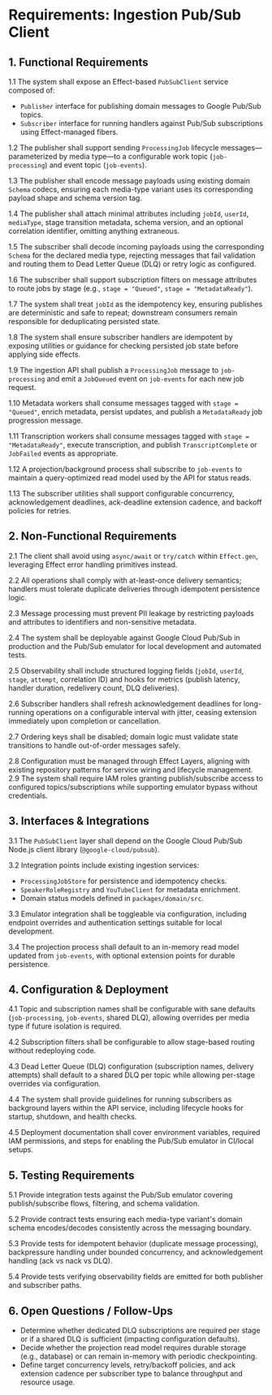 # Requirements: Ingestion Pub/Sub Client

## 1. Functional Requirements

1.1 The system shall expose an Effect-based `PubSubClient` service composed of:
- `Publisher` interface for publishing domain messages to Google Pub/Sub topics.
- `Subscriber` interface for running handlers against Pub/Sub subscriptions using Effect-managed fibers.

1.2 The publisher shall support sending `ProcessingJob` lifecycle messages—parameterized by media type—to a configurable work topic (`job-processing`) and event topic (`job-events`).

1.3 The publisher shall encode message payloads using existing domain `Schema` codecs, ensuring each media-type variant uses its corresponding payload shape and schema version tag.

1.4 The publisher shall attach minimal attributes including `jobId`, `userId`, `mediaType`, stage transition metadata, schema version, and an optional correlation identifier, omitting anything extraneous.

1.5 The subscriber shall decode incoming payloads using the corresponding `Schema` for the declared media type, rejecting messages that fail validation and routing them to Dead Letter Queue (DLQ) or retry logic as configured.

1.6 The subscriber shall support subscription filters on message attributes to route jobs by stage (e.g., `stage = "Queued"`, `stage = "MetadataReady"`).

1.7 The system shall treat `jobId` as the idempotency key, ensuring publishes are deterministic and safe to repeat; downstream consumers remain responsible for deduplicating persisted state.

1.8 The system shall ensure subscriber handlers are idempotent by exposing utilities or guidance for checking persisted job state before applying side effects.

1.9 The ingestion API shall publish a `ProcessingJob` message to `job-processing` and emit a `JobQueued` event on `job-events` for each new job request.

1.10 Metadata workers shall consume messages tagged with `stage = "Queued"`, enrich metadata, persist updates, and publish a `MetadataReady` job progression message.

1.11 Transcription workers shall consume messages tagged with `stage = "MetadataReady"`, execute transcription, and publish `TranscriptComplete` or `JobFailed` events as appropriate.

1.12 A projection/background process shall subscribe to `job-events` to maintain a query-optimized read model used by the API for status reads.

1.13 The subscriber utilities shall support configurable concurrency, acknowledgement deadlines, ack-deadline extension cadence, and backoff policies for retries.

## 2. Non-Functional Requirements

2.1 The client shall avoid using `async/await` or `try/catch` within `Effect.gen`, leveraging Effect error handling primitives instead.

2.2 All operations shall comply with at-least-once delivery semantics; handlers must tolerate duplicate deliveries through idempotent persistence logic.

2.3 Message processing must prevent PII leakage by restricting payloads and attributes to identifiers and non-sensitive metadata.

2.4 The system shall be deployable against Google Cloud Pub/Sub in production and the Pub/Sub emulator for local development and automated tests.

2.5 Observability shall include structured logging fields (`jobId`, `userId`, `stage`, `attempt`, correlation ID) and hooks for metrics (publish latency, handler duration, redelivery count, DLQ deliveries).

2.6 Subscriber handlers shall refresh acknowledgement deadlines for long-running operations on a configurable interval with jitter, ceasing extension immediately upon completion or cancellation.

2.7 Ordering keys shall be disabled; domain logic must validate state transitions to handle out-of-order messages safely.

2.8 Configuration must be managed through Effect Layers, aligning with existing repository patterns for service wiring and lifecycle management.
2.9 The system shall require IAM roles granting publish/subscribe access to configured topics/subscriptions while supporting emulator bypass without credentials.


## 3. Interfaces & Integrations

3.1 The `PubSubClient` layer shall depend on the Google Cloud Pub/Sub Node.js client library (`@google-cloud/pubsub`).

3.2 Integration points include existing ingestion services:
- `ProcessingJobStore` for persistence and idempotency checks.
- `SpeakerRoleRegistry` and `YouTubeClient` for metadata enrichment.
- Domain status models defined in `packages/domain/src`.

3.3 Emulator integration shall be toggleable via configuration, including endpoint overrides and authentication settings suitable for local development.

3.4 The projection process shall default to an in-memory read model updated from `job-events`, with optional extension points for durable persistence.

## 4. Configuration & Deployment

4.1 Topic and subscription names shall be configurable with sane defaults (`job-processing`, `job-events`, shared DLQ), allowing overrides per media type if future isolation is required.

4.2 Subscription filters shall be configurable to allow stage-based routing without redeploying code.

4.3 Dead Letter Queue (DLQ) configuration (subscription names, delivery attempts) shall default to a shared DLQ per topic while allowing per-stage overrides via configuration.

4.4 The system shall provide guidelines for running subscribers as background layers within the API service, including lifecycle hooks for startup, shutdown, and health checks.

4.5 Deployment documentation shall cover environment variables, required IAM permissions, and steps for enabling the Pub/Sub emulator in CI/local setups.

## 5. Testing Requirements

5.1 Provide integration tests against the Pub/Sub emulator covering publish/subscribe flows, filtering, and schema validation.

5.2 Provide contract tests ensuring each media-type variant's domain schema encodes/decodes consistently across the messaging boundary.

5.3 Provide tests for idempotent behavior (duplicate message processing), backpressure handling under bounded concurrency, and acknowledgement handling (ack vs nack vs DLQ).

5.4 Provide tests verifying observability fields are emitted for both publisher and subscriber paths.

## 6. Open Questions / Follow-Ups

- Determine whether dedicated DLQ subscriptions are required per stage or if a shared DLQ is sufficient (impacting configuration defaults).
- Decide whether the projection read model requires durable storage (e.g., database) or can remain in-memory with periodic checkpointing.
- Define target concurrency levels, retry/backoff policies, and ack extension cadence per subscriber type to balance throughput and resource usage.

